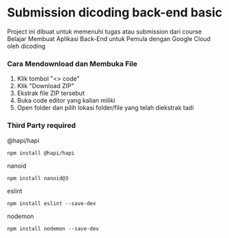 # Submission dicoding back-end basic

Project ini dibuat untuk memenuhi tugas atau submission dari course Belajar Membuat Aplikasi Back-End untuk Pemula dengan Google Cloud oleh dicoding

### Cara Mendownload dan Membuka File
1. Klik tombol "<> code"
2. Klik "Download ZIP"
3. Ekstrak file ZIP tersebut
4. Buka code editor yang kalian miliki
5. Open folder dan pilih lokasi folder/file yang telah diekstrak tadi

### Third Party required
@hapi/hapi
```
npm install @hapi/hapi
```
nanoid
```
npm install nanoid@3
```
eslint
```
npm install eslint --save-dev 
```
nodemon
```
npm install nodemon --save-dev 
```
